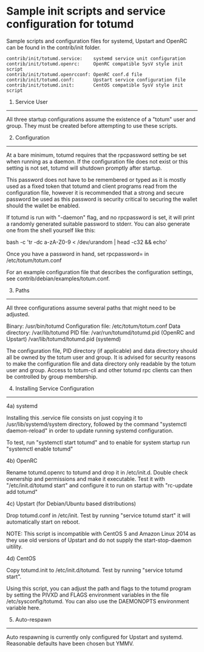Sample init scripts and service configuration for totumd
==========================================================

Sample scripts and configuration files for systemd, Upstart and OpenRC
can be found in the contrib/init folder.

    contrib/init/totumd.service:    systemd service unit configuration
    contrib/init/totumd.openrc:     OpenRC compatible SysV style init script
    contrib/init/totumd.openrcconf: OpenRC conf.d file
    contrib/init/totumd.conf:       Upstart service configuration file
    contrib/init/totumd.init:       CentOS compatible SysV style init script

1. Service User
---------------------------------

All three startup configurations assume the existence of a "totum" user
and group.  They must be created before attempting to use these scripts.

2. Configuration
---------------------------------

At a bare minimum, totumd requires that the rpcpassword setting be set
when running as a daemon.  If the configuration file does not exist or this
setting is not set, totumd will shutdown promptly after startup.

This password does not have to be remembered or typed as it is mostly used
as a fixed token that totumd and client programs read from the configuration
file, however it is recommended that a strong and secure password be used
as this password is security critical to securing the wallet should the
wallet be enabled.

If totumd is run with "-daemon" flag, and no rpcpassword is set, it will
print a randomly generated suitable password to stderr.  You can also
generate one from the shell yourself like this:

bash -c 'tr -dc a-zA-Z0-9 < /dev/urandom | head -c32 && echo'

Once you have a password in hand, set rpcpassword= in /etc/totum/totum.conf

For an example configuration file that describes the configuration settings,
see contrib/debian/examples/totum.conf.

3. Paths
---------------------------------

All three configurations assume several paths that might need to be adjusted.

Binary:              /usr/bin/totumd
Configuration file:  /etc/totum/totum.conf
Data directory:      /var/lib/totumd
PID file:            /var/run/totumd/totumd.pid (OpenRC and Upstart)
                     /var/lib/totumd/totumd.pid (systemd)

The configuration file, PID directory (if applicable) and data directory
should all be owned by the totum user and group.  It is advised for security
reasons to make the configuration file and data directory only readable by the
totum user and group.  Access to totum-cli and other totumd rpc clients
can then be controlled by group membership.

4. Installing Service Configuration
-----------------------------------

4a) systemd

Installing this .service file consists on just copying it to
/usr/lib/systemd/system directory, followed by the command
"systemctl daemon-reload" in order to update running systemd configuration.

To test, run "systemctl start totumd" and to enable for system startup run
"systemctl enable totumd"

4b) OpenRC

Rename totumd.openrc to totumd and drop it in /etc/init.d.  Double
check ownership and permissions and make it executable.  Test it with
"/etc/init.d/totumd start" and configure it to run on startup with
"rc-update add totumd"

4c) Upstart (for Debian/Ubuntu based distributions)

Drop totumd.conf in /etc/init.  Test by running "service totumd start"
it will automatically start on reboot.

NOTE: This script is incompatible with CentOS 5 and Amazon Linux 2014 as they
use old versions of Upstart and do not supply the start-stop-daemon uitility.

4d) CentOS

Copy totumd.init to /etc/init.d/totumd. Test by running "service totumd start".

Using this script, you can adjust the path and flags to the totumd program by
setting the PIVXD and FLAGS environment variables in the file
/etc/sysconfig/totumd. You can also use the DAEMONOPTS environment variable here.

5. Auto-respawn
-----------------------------------

Auto respawning is currently only configured for Upstart and systemd.
Reasonable defaults have been chosen but YMMV.
